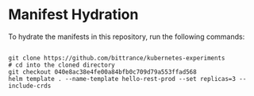 
# Manifest Hydration

To hydrate the manifests in this repository, run the following commands:

```shell

git clone https://github.com/bittrance/kubernetes-experiments
# cd into the cloned directory
git checkout 040e8ac38e4fe00a84bfb0c709d79a553ffad568
helm template . --name-template hello-rest-prod --set replicas=3 --include-crds
```